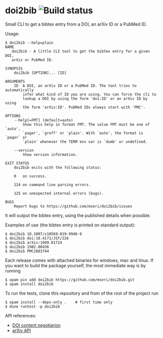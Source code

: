 # doi2bib ![Build status](https://github.com/mseri/doi2bib/workflows/Main%20workflow/badge.svg)
Small CLI to get a bibtex entry from a DOI, an arXiv ID or a PubMed ID.

Usage:

    $ doi2bib --help=plain
    NAME
       doi2bib - A little CLI tool to get the bibtex entry for a given DOI,
       arXiv or PubMed ID.

    SYNOPSIS
        doi2bib [OPTION]... [ID]

    ARGUMENTS
        ID  A DOI, an arXiv ID or a PubMed ID. The tool tries to automatically
            infer what kind of ID you are using. You can force the cli to
            lookup a DOI by using the form 'doi:ID' or an arXiv ID by using
            the form 'arXiv:ID'. PubMed IDs always start with 'PMC'.

    OPTIONS
        --help[=FMT] (default=auto)
            Show this help in format FMT. The value FMT must be one of `auto',
            `pager', `groff' or `plain'. With `auto', the format is `pager` or
            `plain' whenever the TERM env var is `dumb' or undefined.

        --version
            Show version information.

    EXIT STATUS
        doi2bib exits with the following status:

        0   on success.

        124 on command line parsing errors.

        125 on unexpected internal errors (bugs).

    BUGS
        Report bugs to https://github.com/mseri/doi2bib/issues
    

It will output the bibtex entry, using the published details when possible.

Examples of use (the bibtex entry is printed on standard output):

    $ doi2bib 10.1007/s10569-019-9946-9
    $ doi2bib doi:10.4171/JST/226
    $ doi2bib arXiv:1609.01724
    $ doi2bib 1902.00436
    $ doi2bib PMC2883744

Each release comes with attached binaries for windows, mac and linux.
If you want to build the package yourself, the most immediate way is by running

    $ opam pin add doi2bib https://github.com/mseri/doi2bib.git
    $ opam install doi2bib

To run the tests, clone this repository and from of the root of the project run

    $ opam install --deps-only .    # first time only
    $ dune runtest -p doi2bib

API references:

- [DOI content negotiarion](https://citation.crosscite.org/docs.html)
- [arXiv API](https://arxiv.org/help/api/index)
